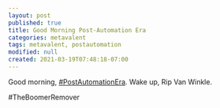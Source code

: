 ```yaml
---
layout: post
published: true
title: Good Morning Post-Automation Era
categories: metavalent
tags: metavalent, postautomation
modified: null
created: 2021-03-19T07:48:18-07:00
---
```


Good morning, [#PostAutomationEra](https://youtu.be/mcZGs9qHjzA). Wake up, Rip Van Winkle. 

#TheBoomerRemover
